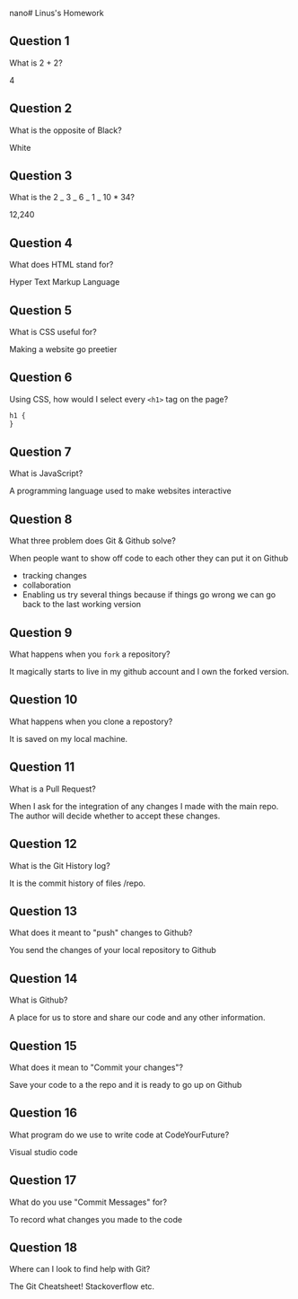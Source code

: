 nano# Linus's Homework

## Question 1

What is 2 + 2?

4

## Question 2

What is the opposite of Black?

White

## Question 3

What is the 2 _ 3 _ 6 _ 1 _ 10 \* 34?

12,240

## Question 4

What does HTML stand for?

Hyper Text Markup Language

## Question 5

What is CSS useful for?

Making a website go preetier

## Question 6

Using CSS, how would I select every `<h1>` tag on the page?

```css
h1 {
}
```

## Question 7

What is JavaScript?

A programming language used to make websites interactive

## Question 8

What three problem does Git & Github solve?

When people want to show off code to each other they can put it on Github

- tracking changes
- collaboration
- Enabling us try several things because if things go wrong we can go back to the last working version

## Question 9

What happens when you `fork` a repository?

It magically starts to live in my github account and I own the forked version.

## Question 10

What happens when you clone a repostory?

It is saved on my local machine.

## Question 11

What is a Pull Request?

When I ask for the integration of any changes I made with the main repo. The author will decide whether to accept these changes.

## Question 12

What is the Git History log?

It is the commit history of files /repo.

## Question 13

What does it meant to "push" changes to Github?

You send the changes of your local repository to Github

## Question 14

What is Github?

A place for us to store and share our code and any other information.

## Question 15

What does it mean to "Commit your changes"?

Save your code to a the repo and it is ready to go up on Github

## Question 16

What program do we use to write code at CodeYourFuture?

Visual studio code

## Question 17

What do you use "Commit Messages" for?

To record what changes you made to the code

## Question 18

Where can I look to find help with Git?

The Git Cheatsheet! Stackoverflow etc.
